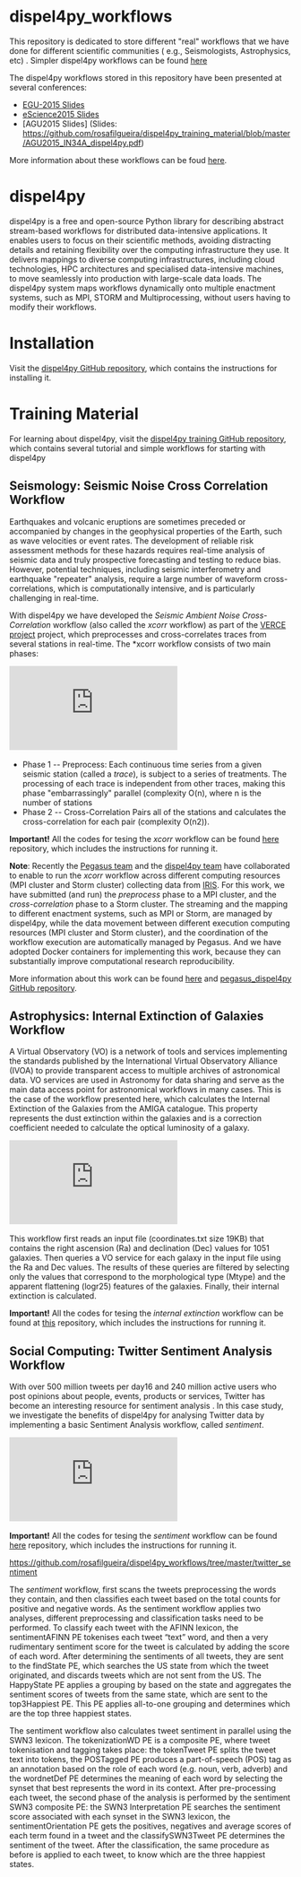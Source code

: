 # dispel4py_workflows
This repository is dedicated to store different "real" workflows that we have done for different scientific communities ( e.g., Seismologists, Astrophysics, etc) .
Simpler dispel4py workflows can be found [here](https://github.com/rosafilgueira/dispel4py_training_material)

The dispel4py workflows stored in this repository have been presented at several conferences:
- [EGU-2015 Slides](https://github.com/rosafilgueira/dispel4py_training_material/blob/master/EGU2015_OpenSource_dispel4py.pdf)
- [eScience2015 Slides](https://github.com/rosafilgueira/dispel4py_training_material/blob/master/eScience2015_dispel4py.pdf) 
- [AGU2015 Slides] (Slides: https://github.com/rosafilgueira/dispel4py_training_material/blob/master/AGU2015_IN34A_dispel4py.pdf)

More information about these workflows can be foud [here](https://www.computer.org/csdl/proceedings/e-science/2015/9325/00/9325a454-abs.html). 

# dispel4py
dispel4py is a free and open-source Python library for describing abstract stream-based workflows for distributed data-intensive applications. It enables users to focus on their scientific methods, avoiding distracting details and retaining flexibility over the computing infrastructure they use. It delivers mappings to diverse computing infrastructures, including cloud technologies, HPC architectures and specialised data-intensive machines, to move seamlessly into production with large-scale data loads. The dispel4py system maps workflows dynamically onto multiple enactment systems, such as MPI, STORM and Multiprocessing, without users having to modify their workflows.

# Installation

Visit the [dispel4py GitHub repository](https://github.com/dispel4py/dispel4py), which contains the instructions for installing it. 

# Training Material

For learning about dispel4py, visit the [dispel4py training GitHub repository](), which contains several tutorial and simple workflows for starting with dispel4py

## Seismology:  Seismic Noise Cross Correlation Workflow
	
	
Earthquakes and volcanic eruptions are sometimes preceded or accompanied by changes in the geophysical properties of the Earth, 
such as wave velocities or event rates. The development of reliable risk assessment methods for these hazards requires real-time analysis of seismic data 
and truly prospective forecasting and testing to reduce bias. However, potential techniques, including seismic interferometry and 
earthquake "repeater" analysis, require a large number of waveform cross-correlations, which is computationally intensive, and is particularly challenging in real-time. 

With dispel4py we have developed the *Seismic Ambient Noise Cross-Correlation* workflow (also called the *xcorr* workflow) 
as part of the [VERCE project](http://www.verce.eu) project, which preprocesses and cross-correlates traces from several stations in real-time. 
The *xcorr workflow consists of two main phases:

![Figure xcorr workflow](https://github.com/rosafilgueira/dispel4py_workflows/blob/master/XcorrWorkflow.pdf)

- Phase 1 -- Preprocess: Each continuous time series from a given seismic station (called a *trace*), is subject to a series of treatments. 
		The processing of each trace is independent from other traces, making this phase "embarrassingly" parallel (complexity O(n), where n is the number of stations
- Phase 2 -- Cross-Correlation  Pairs all of the stations and calculates the cross-correlation for each pair (complexity O(n2)).

**Important!** All the codes for tesing the *xcorr* workflow can be found [here](https://github.com/rosafilgueira/dispel4py_workflows/tree/master/tc_cross_correlation) repository, which includes the instructions for running it.


**Note**: Recently the [Pegasus team](https://pegasus.isi.edu/) and the [dispel4py team](https://github.com/dispel4py/dispel4py) 
have  collaborated  to  enable to run the *xcorr* workflow across different computing resources (MPI cluster and Storm cluster)
collecting data from [IRIS](http://ds.iris.edu/ds/nodes/dmc/earthscope/usarray/_US-TA-operational/). For this work, we have
submitted (and run) the *preprocess* phase to a MPI cluster, and the *cross-correlation* phase to a Storm cluster. 
The streaming and the mapping to different enactment systems, such as MPI or Storm,  are managed by dispel4py, 
while the data movement between different execution computing resources (MPI cluster and Storm cluster), 
and the coordination of the workflow execution are automatically managed by Pegasus. 
And we have adopted Docker containers for implementing this work, 
because they can substantially improve computational research reproducibility.

More information about this work can be found [here](https://www.iris.edu/hq/files/agendas/2016/iris_workshop/FerreiraDaSilvaRafael.pdf)
and [pegasus_dispel4py GitHub repository](https://github.com/dispel4py/pegasus_dispel4py).

	

## Astrophysics: Internal Extinction of Galaxies Workflow

A Virtual Observatory (VO) is a network of tools and
services implementing the standards published by the International
Virtual Observatory Alliance (IVOA) to provide
transparent access to multiple archives of astronomical
data. VO services are used in Astronomy for data sharing
and serve as the main data access point for astronomical
workflows in many cases. This is the case of the workflow
presented here, which calculates the Internal Extinction of
the Galaxies from the AMIGA catalogue. This property
represents the dust extinction within the galaxies and is a
correction coefficient needed to calculate the optical luminosity
of a galaxy. 

![Figure Internal Extinction workflow](https://github.com/rosafilgueira/dispel4py_workflows/blob/master/AstroWorkflow.pdf)

This workflow first reads an input file (coordinates.txt
size 19KB) that contains the right ascension (Ra) and
declination (Dec) values for 1051 galaxies. Then 
queries a VO service for each galaxy in the input file using
the Ra and Dec values. The results of these queries are
filtered by selecting only the values
that correspond to the morphological type (Mtype) and the
apparent flattening (logr25) features of the galaxies. Finally,
their internal extinction is calculated.

**Important!** All the codes for tesing the *internal extinction* workflow can be found at [this](https://github.com/rosafilgueira/dispel4py_workflows/tree/master/internal_extinction) repository, which includes the instructions for running it.


## Social Computing: Twitter Sentiment Analysis Workflow

With over 500 million tweets per day16 and 240 million active
users who post opinions about people, events, products
or services, Twitter has become an interesting resource for
sentiment analysis . In this case study, we investigate
the benefits of dispel4py for analysing Twitter data by
implementing a basic Sentiment Analysis workflow, called
*sentiment*.

![Figure sentiment workflow](https://github.com/rosafilgueira/dispel4py_workflows/blob/master/TweetsWorkflow.pdf)

**Important!** All the codes for tesing the *sentiment* workflow can be found [here](https://github.com/rosafilgueira/dispel4py_workflows/tree/master/twitter_sentiment)
repository, which includes the instructions for running it.

https://github.com/rosafilgueira/dispel4py_workflows/tree/master/twitter_sentiment

The *sentiment* workflow, first scans the tweets preprocessing the words they
contain, and then classifies each tweet based on the total
counts for positive and negative words. As the sentiment
workflow applies two analyses, different preprocessing and
classification tasks need to be performed. To classify each
tweet with the AFINN lexicon,
the sentimentAFINN PE tokenises each tweet “text” word,
and then a very rudimentary sentiment score for the tweet
is calculated by adding the score of each word. After
determining the sentiments of all tweets, they are sent to the
findState PE, which searches the US state from which the
tweet originated, and discards tweets which are not sent from
the US. The HappyState PE applies a grouping by based on
the state and aggregates the sentiment scores of tweets from
the same state, which are sent to the top3Happiest PE. This
PE applies all-to-one grouping and determines which are the
top three happiest states.

The sentiment workflow also calculates tweet sentiment
in parallel using the SWN3 lexicon. The tokenizationWD
PE is a composite PE, where tweet tokenisation and tagging
takes place: the tokenTweet PE splits the tweet text into tokens, the POSTagged PE
produces a part-of-speech (POS) tag as an annotation based
on the role of each word (e.g. noun, verb, adverb) and
the wordnetDef PE determines the meaning of each word
by selecting the synset that best represents the word in its
context. After pre-processing each tweet, the second phase of
the analysis is performed by the sentiment SWN3 composite
PE: the SWN3 Interpretation PE
searches the sentiment score associated with each synset in
the SWN3 lexicon, the sentimentOrientation PE gets the
positives, negatives and average scores of each term found
in a tweet and the classifySWN3Tweet PE determines the
sentiment of the tweet. After the classification, the same
procedure as before is applied to each tweet, to know which
are the three happiest states.

